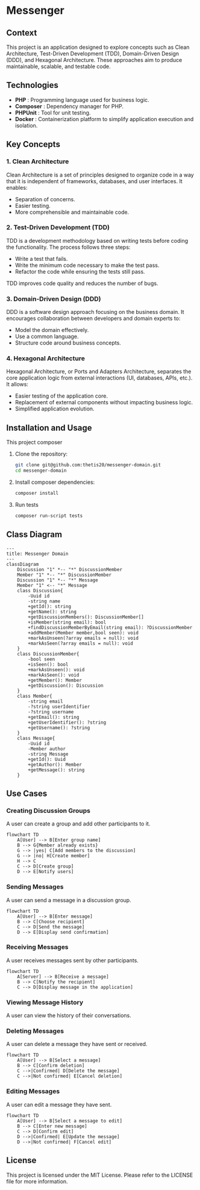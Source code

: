 # Messenger
## Context

This project is an application designed to explore concepts such as Clean Architecture, Test-Driven Development (TDD), Domain-Driven Design (DDD), and Hexagonal Architecture. These approaches aim to produce maintainable, scalable, and testable code.

## Technologies

 - **PHP** : Programming language used for business logic.
 - **Composer** : Dependency manager for PHP.
 - **PHPUnit** : Tool for unit testing.
 - **Docker** : Containerization platform to simplify application execution and isolation.

## Key Concepts
### 1. Clean Architecture

Clean Architecture is a set of principles designed to organize code in a way that it is independent of frameworks, databases, and user interfaces. It enables:

 - Separation of concerns.
 - Easier testing.
 - More comprehensible and maintainable code.

### 2. Test-Driven Development (TDD)

TDD is a development methodology based on writing tests before coding the functionality. The process follows three steps:

 - Write a test that fails.
 - Write the minimum code necessary to make the test pass.
 - Refactor the code while ensuring the tests still pass.

TDD improves code quality and reduces the number of bugs.

### 3. Domain-Driven Design (DDD)

DDD is a software design approach focusing on the business domain. It encourages collaboration between developers and domain experts to:

 - Model the domain effectively.
 - Use a common language.
 - Structure code around business concepts.

### 4. Hexagonal Architecture

Hexagonal Architecture, or Ports and Adapters Architecture, separates the core application logic from external interactions (UI, databases, APIs, etc.). It allows:

 - Easier testing of the application core.
 - Replacement of external components without impacting business logic.
 - Simplified application evolution.

## Installation and Usage

This project composer

1. Clone the repository:
   ```bash
   git clone git@github.com:thetis20/messenger-domain.git
   cd messenger-domain
   ```

2. Install composer dependencies:
   ```bash
   composer install
   ```

3. Run tests
   ```bash
   composer run-script tests
   ```

## Class Diagram

```mermaid
---
title: Messenger Domain
---
classDiagram
    Discussion "1" *-- "*" DiscussionMember
    Member "1" *-- "*" DiscussionMember
    Discussion "1" *-- "*" Message
    Member "1" <-- "*" Message
    class Discussion{
        -Uuid id
        -string name
        +getId(): string
        +getName(): string
        +getDiscussionMembers(): DiscussionMember[]
        +isMember(string email): bool
        +findDiscussionMemberByEmail(string email): ?DiscussionMember
        +addMember(Member member,bool seen): void
        +markAsUnseen(?array emails = null): void
        +markAsSeen(?array emails = null): void
    }
    class DiscussionMember{
        -bool seen
        +isSeen(): bool
        +markAsUnseen(): void
        +markAsSeen(): void
        +getMember(): Member
        +getDiscussion(): Discussion
    }
    class Member{
        -string email
        -?string userIdentifier
        -?string username
        +getEmail(): string
        +getUserIdentifier(): ?string
        +getUsername(): ?string
    }
    class Message{
        -Uuid id
        -Member author
        -string Message
        +getId(): Uuid
        +getAuthor(): Member
        +getMessage(): string
    }

```
## Use Cases

### Creating Discussion Groups
A user can create a group and add other participants to it.

```mermaid
flowchart TD
    A[User] --> B[Enter group name]
    B --> G{Member already exists}
    G --> |yes| C[Add members to the discussion]
    G --> |no| H[Create member]
    H --> C
    C --> D[Create group]
    D --> E[Notify users]
```

### Sending Messages
A user can send a message in a discussion group.

```mermaid
flowchart TD
    A[User] --> B[Enter message]
    B --> C[Choose recipient]
    C --> D[Send the message]
    D --> E[Display send confirmation]
```

### Receiving Messages
A user receives messages sent by other participants.

```mermaid
flowchart TD
    A[Server] --> B[Receive a message]
    B --> C[Notify the recipient]
    C --> D[Display message in the application]
```

### Viewing Message History
A user can view the history of their conversations.

### Deleting Messages
A user can delete a message they have sent or received.

```mermaid
flowchart TD
    A[User] --> B[Select a message]
    B --> C[Confirm deletion]
    C -->|Confirmed| D[Delete the message]
    C -->|Not confirmed| E[Cancel deletion]
```

### Editing Messages
A user can edit a message they have sent.

```mermaid
flowchart TD
    A[User] --> B[Select a message to edit]
    B --> C[Enter new message]
    C --> D[Confirm edit]
    D -->|Confirmed| E[Update the message]
    D -->|Not confirmed| F[Cancel edit]
```

## License
This project is licensed under the MIT License. Please refer to the LICENSE file for more information.